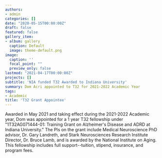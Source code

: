 ```yaml
---
authors:
- admin
categories: []
date: "2020-05-15T00:00:00Z"
draft: false
featured: false
gallery_item:
- album: gallery
  caption: Default
  image: theme-default.png
image:
  caption: ''
  focal_point: ""
  preview_only: false
lastmod: "2021-04-17T00:00:00Z"
projects: []
subtitle: 'NIA funded T32 Awarded to Indiana University'
summary: Dom Acri appointed to T32 for 2021-2022 Academic Year
tags:
- Academic
title: 'T32 Grant Appointee'
---
```


Awarded in May 2021 and taking effect during the 2021-2022 Academic year, Dom was appointed for a 1 year T32 fellowship under "1T32AG071444-01: Training Grant on Alzheimer's Disease and ADRD at Indiana University." The PIs on the grant include Medical Neuroscience PhD advisor, Dr. Gary Landreth, and Stark Neurosciences Research Institute Director, Dr. Bruce Lamb, and is awarded by the National Institute on Aging. This fellowship includes full support--tuition, stipend, insurance, and program fees.
